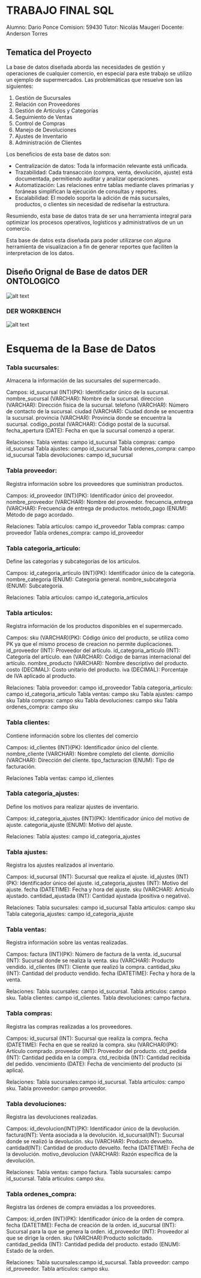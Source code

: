# TRABAJO FINAL SQL

Alumno: Dario Ponce
Comision: 59430
Tutor: Nicolás Maugeri
Docente: Anderson Torres

## Tematica del Proyecto
La base de datos diseñada aborda las necesidades de gestión y operaciones de cualquier comercio, en especial para este trabajo se utilizo un ejemplo de supermercados.
Las problemáticas que resuelve son las siguientes:

1. Gestión de Sucursales
2. Relación con Proveedores
3. Gestión de Artículos y Categorías
4. Seguimiento de Ventas
5. Control de Compras
6. Manejo de Devoluciones
7. Ajustes de Inventario
8. Administración de Clientes

Los beneficios de esta base de datos son:

 - Centralización de datos: Toda la información relevante está      unificada.
 - Trazabilidad: Cada transacción (compra, venta, devolución, ajuste) está documentada, permitiendo auditar y analizar operaciones.
 - Automatización: Las relaciones entre tablas mediante claves primarias y foráneas simplifican la ejecución de consultas y reportes.
 - Escalabilidad: El modelo soporta la adición de más sucursales, productos, o clientes sin necesidad de rediseñar la estructura.
 
Resumiendo, esta base de datos trata de ser una herramienta integral para optimizar los procesos operativos, logísticos y administrativos de un un comercio.

Esta base de datos esta diseñada para poder utilizarse con alguna herramienta de visualizacion a fin de generar reportes que faciliten la interpretacion de los datos.



## Diseño Orignal de Base de datos DER ONTOLOGICO
![alt text](der.jpeg)

### DER WORKBENCH

![alt text](DER.png)


# Esquema de la Base de Datos

### Tabla sucursales:
Almacena la información de las sucursales del supermercado.

Campos:
id_sucursal (INT)(PK): Identificador único de la sucursal.
nombre_sucursal	(VARCHAR): Nombre de la sucursal.
direccion (VARCHAR): Dirección física de la sucursal.
telefono (VARCHAR): Número de contacto de la sucursal.
ciudad (VARCHAR): Ciudad donde se encuentra la sucursal.
provincia (VARCHAR): Provincia donde se encuentra la sucursal.
codigo_postal (VARCHAR): Código postal de la sucursal.
fecha_apertura (DATE): Fecha en que la sucursal comenzó a operar.

Relaciones:
    Tabla ventas: campo id_sucursal
    Tabla compras: campo id_sucursal
    Tabla ajustes: campo id_sucursal
    Tabla ordenes_compra: campo id_sucursal
    Tabla devoluciones: campo id_sucursal

### Tabla proveedor:
Registra información sobre los proveedores que suministran productos.

Campos:
id_proveedor (INT)(PK): Identificador único del proveedor.
nombre_proveedor (VARCHAR): Nombre del proveedor.
frecuencia_entrega (VARCHAR): Frecuencia de entrega de productos.
metodo_pago	(ENUM): Método de pago acordado.

Relaciones:
    Tabla articulos: campo id_proveedor
    Tabla compras: campo proveedor
    Tabla ordenes_compra: campo id_proveedor

### Tabla categoria_articulo:
Define las categorías y subcategorías de los artículos.

Campos:
id_categoria_articulo (INT)(PK): Identificador único de la categoría.
nombre_categoria (ENUM): Categoría general.
nombre_subcategoria	(ENUM):	Subcategoría.

Relaciones:
    Tabla articulos: campo id_categoria_articulos

### Tabla articulos:
Registra información de los productos disponibles en el supermercado.

Campos:
sku	(VARCHAR)(PK): Código único del producto, se utiliza como PK ya que el mismo proceso de creacion no permite duplicaciones.
id_proveedor (INT): Proveedor del artículo.
id_categoria_articulo (INT): Categoría del artículo.
ean	(VARCHAR): Código de barras internacional del artículo.
nombre_producto	(VARCHAR): Nombre descriptivo del producto.
costo (DECIMAL): Costo unitario del producto.
iva	(DECIMAL): Porcentaje de IVA aplicado al producto.

Relaciones:
    Tabla proveedor: campo id_proveedor
    Tabla categoria_articulo: campo id_categoria_articulo
    Tabla ventas: campo sku
    Tabla ajustes: campo sku
    Tabla compras: campo sku
    Tabla devoluciones: campo sku
    Tabla ordenes_compra: campo sku
  
### Tabla clientes:
Contiene información sobre los clientes del comercio

Campos:
id_clientes	(INT)(PK): Identificador único del cliente.
nombre_cliente (VARCHAR): Nombre completo del cliente.
domicilio (VARCHAR): Dirección del cliente.
tipo_facturacion (ENUM): Tipo de facturación.

Relaciones
    Tabla ventas: campo id_clientes


### Tabla categoria_ajustes:
Define los motivos para realizar ajustes de inventario.

Campos:
id_categoria_ajustes (INT)(PK): Identificador único del motivo de ajuste.
categoria_ajuste (ENUM): Motivo del ajuste.

Relaciones:
    Tabla ajustes: campo id_categoria_ajustes

### Tabla ajustes:
Registra los ajustes realizados al inventario.

Campos:
id_sucursal (INT): Sucursal que realiza el ajuste.
id_ajustes (INT)(PK): Identificador único del ajuste.
id_categoria_ajustes (INT): Motivo del ajuste.
fecha (DATETIME): Fecha y hora del ajuste.
sku	(VARCHAR): Artículo ajustado.
cantidad_ajustada (INT): Cantidad ajustada (positiva o negativa).

Relaciones:
    Tabla sucursales: campo id_sucursal
    Tabla articulos: campo sku
    Tabla categoria_ajustes: campo id_categoria_ajuste

### Tabla ventas:
Registra información sobre las ventas realizadas.

Campos:
factura	(INT)(PK): Número de factura de la venta.
id_sucursal	(INT): Sucursal donde se realiza la venta.
sku	(VARCHAR): Producto vendido.
id_clientes	(INT): Cliente que realizó la compra.
cantidad_sku (INT): Cantidad del producto vendido.
fecha (DATETIME): Fecha y hora de la venta.

Relaciones:
    Tabla sucursales: campo id_sucursal.
    Tabla articulos: campo sku.
    Tabla clientes: campo id_clientes.
    Tabla devoluciones: campo factura.

### Tabla compras:
Registra las compras realizadas a los proveedores.

Campos:
id_sucursal	(INT): Sucursal que realiza la compra.
fecha (DATETIME): Fecha en que se realizó la compra.
sku	(VARCHAR)(PK): Artículo comprado.
proveedor (INT): Proveedor del producto.
ctd_pedida (INT): Cantidad pedida en la compra.
ctd_recibida (INT): Cantidad recibida del pedido.
vencimiento	(DATE):	Fecha de vencimiento del producto (si aplica).

Relaciones:
    Tabla sucursales:campo id_sucursal.
    Tabla articulos: campo sku.
    Tabla proveedor: campo proveedor.


### Tabla devoluciones:
Registra las devoluciones realizadas.

Campos:
id_devolucion(INT)(PK):	Identificador único de la devolución.
factura(INT): Venta asociada a la devolución.
id_sucursal(INT): Sucursal donde se realizó la devolución.
sku	(VARCHAR): Producto devuelto.
cantidad(INT): Cantidad de producto devuelto.
fecha (DATETIME): Fecha de la devolución.
motivo_devolucion (VARCHAR): Razón específica de la devolución.

Relaciones:
    Tabla ventas: campo factura.
    Tabla sucursales: campo id_sucursal.
    Tabla articulos: campo sku.

### Tabla ordenes_compra:
Registra las órdenes de compra enviadas a los proveedores.

Campos:
id_orden (INT)(PK): Identificador único de la orden de compra.
fecha (DATETIME): Fecha de creación de la orden.
id_sucursal (INT): Sucursal para la que se genera la orden.
id_proveedor (INT): Proveedor al que se dirige la orden.
sku	(VARCHAR):Producto solicitado.
cantidad_pedida (INT): Cantidad pedida del producto.
estado (ENUM): Estado de la orden.

Relaciones:
    Tabla sucursales:campo id_sucursal.
    Tabla proveedor: campo id_proveedor.
    Tabla articulos: campo sku.

